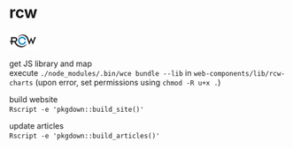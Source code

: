 rcw
===

<img src="https://raw.githubusercontent.com/r4io/rcw/master/assets/img/rcw_logo.png" width="10%" />

get JS library and map  
execute `./node_modules/.bin/wce bundle --lib` in
`web-components/lib/rcw-charts` (upon error, set permissions using
`chmod -R u+x .`)

<!-- render README -->
<!-- :   `Rscript -e 'rmarkdown::render("README.Rmd", output_format = "md_document")'` -->
<!-- render flexdashboard -->
<!-- :   `Rscript -e 'rmarkdown::render("vignettes/rcwChart2.Rmd")'` -->
<!-- Rscript -e 'rmarkdown::render("vignettes/rcwChart.Rmd")' -->
build website  
`Rscript -e 'pkgdown::build_site()'`

update articles  
`Rscript -e 'pkgdown::build_articles()'`
